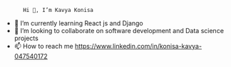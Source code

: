           Hi 👋, I’m Kavya Konisa 


- 🌱 I’m currently learning React js and Django
- 💞️ I’m looking to collaborate on software development and Data science projects
- 📫 How to reach me 
https://www.linkedin.com/in/konisa-kavya-047540172

<!---
kavyakonisa/kavyakonisa is a ✨ special ✨ repository because its `README.md` (this file) appears on your GitHub profile.
You can click the Preview link to take a look at your changes.
--->
